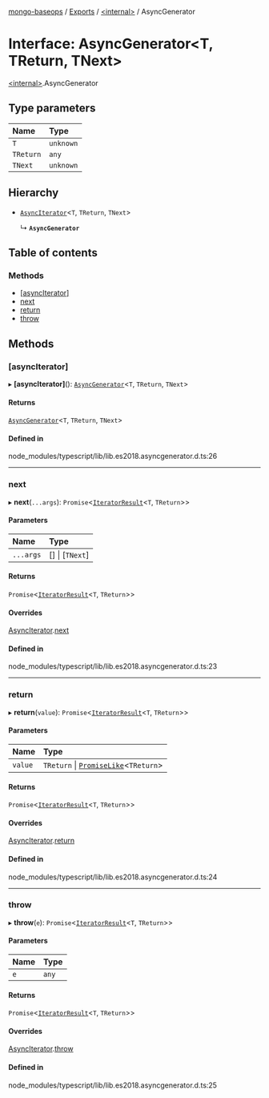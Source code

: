[mongo-baseops](../README.md) / [Exports](../modules.md) / [\<internal\>](../modules/internal_.md) / AsyncGenerator

# Interface: AsyncGenerator\<T, TReturn, TNext\>

[\<internal\>](../modules/internal_.md).AsyncGenerator

## Type parameters

| Name | Type |
| :------ | :------ |
| `T` | `unknown` |
| `TReturn` | `any` |
| `TNext` | `unknown` |

## Hierarchy

- [`AsyncIterator`](internal_.AsyncIterator.md)\<`T`, `TReturn`, `TNext`\>

  ↳ **`AsyncGenerator`**

## Table of contents

### Methods

- [[asyncIterator]](internal_.AsyncGenerator.md#[asynciterator])
- [next](internal_.AsyncGenerator.md#next)
- [return](internal_.AsyncGenerator.md#return)
- [throw](internal_.AsyncGenerator.md#throw)

## Methods

### [asyncIterator]

▸ **[asyncIterator]**(): [`AsyncGenerator`](internal_.AsyncGenerator.md)\<`T`, `TReturn`, `TNext`\>

#### Returns

[`AsyncGenerator`](internal_.AsyncGenerator.md)\<`T`, `TReturn`, `TNext`\>

#### Defined in

node_modules/typescript/lib/lib.es2018.asyncgenerator.d.ts:26

___

### next

▸ **next**(`...args`): `Promise`\<[`IteratorResult`](../modules/internal_.md#iteratorresult)\<`T`, `TReturn`\>\>

#### Parameters

| Name | Type |
| :------ | :------ |
| `...args` | [] \| [`TNext`] |

#### Returns

`Promise`\<[`IteratorResult`](../modules/internal_.md#iteratorresult)\<`T`, `TReturn`\>\>

#### Overrides

[AsyncIterator](internal_.AsyncIterator.md).[next](internal_.AsyncIterator.md#next)

#### Defined in

node_modules/typescript/lib/lib.es2018.asyncgenerator.d.ts:23

___

### return

▸ **return**(`value`): `Promise`\<[`IteratorResult`](../modules/internal_.md#iteratorresult)\<`T`, `TReturn`\>\>

#### Parameters

| Name | Type |
| :------ | :------ |
| `value` | `TReturn` \| [`PromiseLike`](internal_.PromiseLike.md)\<`TReturn`\> |

#### Returns

`Promise`\<[`IteratorResult`](../modules/internal_.md#iteratorresult)\<`T`, `TReturn`\>\>

#### Overrides

[AsyncIterator](internal_.AsyncIterator.md).[return](internal_.AsyncIterator.md#return)

#### Defined in

node_modules/typescript/lib/lib.es2018.asyncgenerator.d.ts:24

___

### throw

▸ **throw**(`e`): `Promise`\<[`IteratorResult`](../modules/internal_.md#iteratorresult)\<`T`, `TReturn`\>\>

#### Parameters

| Name | Type |
| :------ | :------ |
| `e` | `any` |

#### Returns

`Promise`\<[`IteratorResult`](../modules/internal_.md#iteratorresult)\<`T`, `TReturn`\>\>

#### Overrides

[AsyncIterator](internal_.AsyncIterator.md).[throw](internal_.AsyncIterator.md#throw)

#### Defined in

node_modules/typescript/lib/lib.es2018.asyncgenerator.d.ts:25
